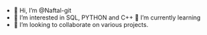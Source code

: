 - 👋 Hi, I’m @Naftal-git
- 👀 I’m interested in SQL, PYTHON and C++ 🌱 I’m currently learning 
- 💞️ I’m looking to collaborate on various projects.

<!---
Naftal-git/Naftal-git is a ✨ special ✨ repository because its `README.md` (this file) appears on your GitHub profile.
You can click the Preview link to take a look at your changes.
--->
